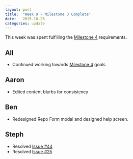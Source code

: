 ```yaml
---
layout: post
title:  "Week 9 - Milestone 3 Complete"
date:   2015-10-26
categories: update
---
```


This week was spent fulfilling the [Milestone 4](https://github.com/gitrit/pending/wiki/Project-Roadmap) requirements.

## All
* Continued working towards [Milestone 4](https://github.com/gitrit/pending/wiki/Project-Roadmap) goals.

## Aaron
* Edited content blurbs for consistency

## Ben
* Redesigned Repo Form modal and designed help screen. 

## Steph
* Resolved [Issue #44](https://github.com/learnVCS/learnVCS/issues/44)
* Resolved [Issue #25](https://github.com/learnVCS/learnVCS/issues/25)
